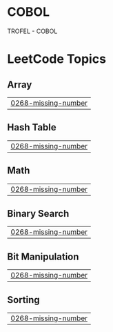 # COBOL

TROFEL - COBOL

<!---LeetCode Topics Start-->
# LeetCode Topics
## Array
|  |
| ------- |
| [0268-missing-number](https://github.com/lefortnuno/COBOL/tree/master/0268-missing-number) |
## Hash Table
|  |
| ------- |
| [0268-missing-number](https://github.com/lefortnuno/COBOL/tree/master/0268-missing-number) |
## Math
|  |
| ------- |
| [0268-missing-number](https://github.com/lefortnuno/COBOL/tree/master/0268-missing-number) |
## Binary Search
|  |
| ------- |
| [0268-missing-number](https://github.com/lefortnuno/COBOL/tree/master/0268-missing-number) |
## Bit Manipulation
|  |
| ------- |
| [0268-missing-number](https://github.com/lefortnuno/COBOL/tree/master/0268-missing-number) |
## Sorting
|  |
| ------- |
| [0268-missing-number](https://github.com/lefortnuno/COBOL/tree/master/0268-missing-number) |
<!---LeetCode Topics End-->